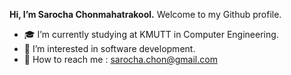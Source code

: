 **Hi, I’m Sarocha Chonmahatrakool.**
Welcome to my Github profile.
- 🎓 I’m currently studying at KMUTT in Computer Engineering.
- 👀 I’m interested in software development.
- 📧 How to reach me : sarocha.chon@gmail.com

